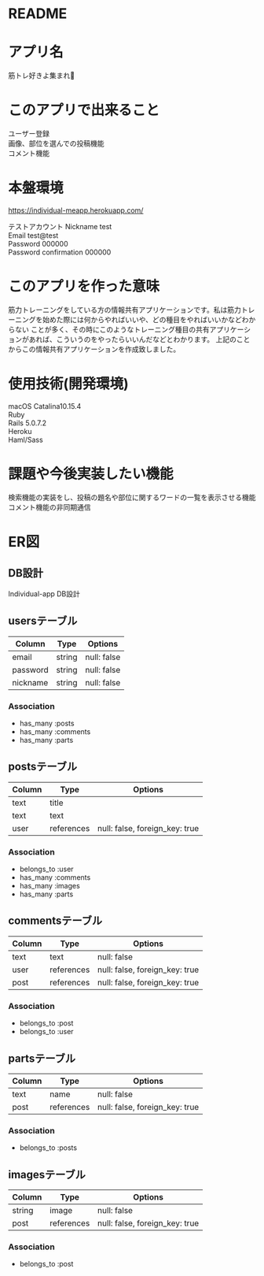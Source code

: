 # README

# アプリ名
筋トレ好きよ集まれ💪

# このアプリで出来ること
ユーザー登録
<br>
画像、部位を選んでの投稿機能
<br>
コメント機能

# 本盤環境
https://individual-meapp.herokuapp.com/

テストアカウント
Nickname test
<br>
Email test@test
<br>
Password 000000
<br>
Password confirmation 000000

# このアプリを作った意味
筋力トレーニングをしている方の情報共有アプリケーションです。私は筋力トレーニングを始めた際には何からやればいいや、どの種目をやればいいかなどわからない
ことが多く、その時にこのようなトレーニング種目の共有アプリケーションがあれば、こういうのをやったらいいんだなどとわかります。
上記のことからこの情報共有アプリケーションを作成致しました。

# 使用技術(開発環境)
macOS Catalina10.15.4
<br>
Ruby
<br>
Rails 5.0.7.2
<br>
Heroku
<br>
Haml/Sass

# 課題や今後実装したい機能
検索機能の実装をし、投稿の題名や部位に関するワードの一覧を表示させる機能
<br>
コメント機能の非同期通信

# ER図 

## DB設計
 Individual-app DB設計
## usersテーブル
|Column|Type|Options|
|------|----|-------|
|email|string|null: false|
|password|string|null: false|
|nickname|string|null: false|
### Association
- has_many :posts
- has_many :comments
- has_many :parts

## postsテーブル
|Column|Type|Options|
|------|----|-------|
|text|title||null: false|
|text|text|||null: false|
|user|references|null: false, foreign_key: true|
### Association
- belongs_to :user
- has_many :comments
- has_many :images
- has_many :parts

## commentsテーブル
|Column|Type|Options|
|------|----|-------|
|text|text|null: false|
|user|references|null: false, foreign_key: true|
|post|references|null: false, foreign_key: true|
### Association
- belongs_to :post
- belongs_to :user

## partsテーブル
|Column|Type|Options|
|------|----|-------|
|text|name|null: false|
|post|references|null: false, foreign_key: true|
### Association
- belongs_to :posts

## imagesテーブル
|Column|Type|Options|
|------|----|-------|
|string|image|null: false|
|post|references|null: false, foreign_key: true|
### Association
- belongs_to :post